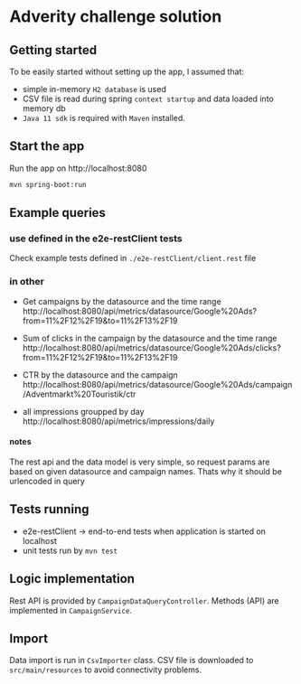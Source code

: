 # Adverity challenge solution

## Getting started

To be easily started without setting up the app, I assumed that:

- simple in-memory `H2 database` is used
- CSV file is read during spring `context startup` and data loaded into memory db
- `Java 11 sdk` is required with `Maven` installed.

## Start the app

Run the app on http://localhost:8080
```bash
mvn spring-boot:run
```

## Example queries

### use defined in the e2e-restClient tests

Check example tests defined in `./e2e-restClient/client.rest` file

### in other
- Get campaigns by the datasource and the time range
http://localhost:8080/api/metrics/datasource/Google%20Ads?from=11%2F12%2F19&to=11%2F13%2F19

- Sum of clicks in the campaign by the datasource and the time range
http://localhost:8080/api/metrics/datasource/Google%20Ads/clicks?from=11%2F12%2F19&to=11%2F13%2F19

- CTR by the datasource and the campaign
http://localhost:8080/api/metrics/datasource/Google%20Ads/campaign/Adventmarkt%20Touristik/ctr
  
- all impressions groupped by day
http://localhost:8080/api/metrics/impressions/daily
  
#### notes
The rest api and the data model is very simple, so request params are based on given datasource and campaign names. 
Thats why it should be urlencoded in query 

## Tests running

- e2e-restClient -> end-to-end tests when application is started on localhost
- unit tests run by `mvn test`

## Logic implementation

Rest API is provided by `CampaignDataQueryController`.
Methods (API) are implemented in `CampaignService`.

## Import

Data import is run in `CsvImporter` class.
CSV file is downloaded to `src/main/resources` to avoid connectivity problems.